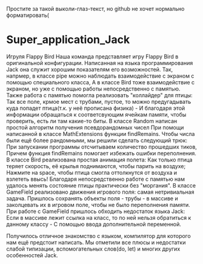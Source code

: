 Простите за такой выколи-глаз-текст, но github не хочет нормально форматировать(
# Super_application_Jack
Игруля Flappy Bird
Наша команда представляет игру Flappy Bird в оригинальной конфигурации.
Написанная на языка программирования Jack она служит хорошим показателям его возможностей.
Так, напрмер, в классе pipe можно наблюдать взаимодействие с экраном с помощью специального класса,
А в классе Bird тоже взаимодействие с экраном, но уже с помощью работы непосредственно с памятью.
Также работа с памятью помогла реализовать "коллайдер" для птицы:
Так все поле, крмое мест с трубами, пустое, то можно предугадывать куда попадет птица(т.к. у неё прописана физика) -
И благодаря этой информации обращаться к соответсвующим ячейкам памяти, чтобы проверить, есть ли там какие-то биты.
В классе Random написан простой алгоритм получения псевдорандомных чисел 
При помощи написанной в классе MathExtensions функции findRemains.
Чтобы числа были ещё более рандомными, мы решили сделать следующий трюк:
При запускании программы отсчитываем количество прошедших тиков,
Причем функция findRemains помогает избежать ошибки переполнения.
В классе Bird реализована простая анимация полета:
Как только птица теряет скорость, её крылья поднимаются, чтобы парить на воздухе;
Нажмите на space, чтобы птица смогла оттолкнутся от воздуха и взлететь ввысь!
Благодаря непосредственно работе с памятью нам удалось менять состояние птицы практически без "моргания".
В классе GameField реализовано движения игрового поля: самая нетривиальная задача.
Пришлось сохранять объекты поля - трубы - в массиве и заколцевать их в игровом поле, чтобы не было переполнения памяти.
При работе с GameField пришлось обходить недостаток языка Jack:
Если в массиве лежит ссылка на класс, то по ней нельзя обратиться к данному классу -
С помощью ввода дополнительной переменной.

Получилось отличное знакомство с языком, компилятор для которого нам ещё предстоит написать.
Мы отметили все плюсы и недостатки слабой типизации, вспомогательных слов(do, let) и многих других особенностей Jack.
